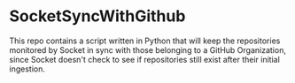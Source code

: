 # SocketSyncWithGithub
This repo contains a script written in Python that will keep the repositories monitored by Socket in sync with those belonging to a GitHub Organization, since Socket doesn't check to see if repositories still exist after their initial ingestion.
